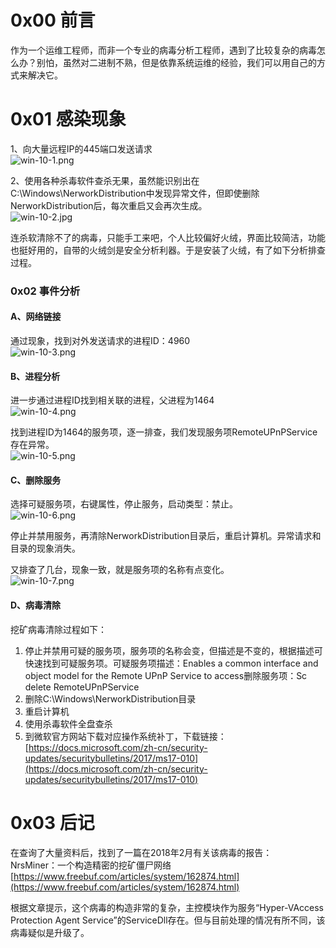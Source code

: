 
# 0x00 前言
作为一个运维工程师，而非一个专业的病毒分析工程师，遇到了比较复杂的病毒怎么办？别怕，虽然对二进制不熟，但是依靠系统运维的经验，我们可以用自己的方式来解决它。


# 0x01 感染现象
1、向大量远程IP的445端口发送请求<br />![win-10-1.png](_img\05-应急响应/1656919990267-89b96a6f-5347-4007-81d7-63a752b5e580.png)

2、使用各种杀毒软件查杀无果，虽然能识别出在C:\Windows\NerworkDistribution中发现异常文件，但即使删除NerworkDistribution后，每次重启又会再次生成。<br />![win-10-2.jpg](_img\05-应急响应/1656919996876-4b960548-d586-4da6-8da7-8b72ff703f8a.jpeg)

连杀软清除不了的病毒，只能手工来吧，个人比较偏好火绒，界面比较简洁，功能也挺好用的，自带的火绒剑是安全分析利器。于是安装了火绒，有了如下分析排查过程。


### 0x02 事件分析

#### A、网络链接
通过现象，找到对外发送请求的进程ID：4960<br />![win-10-3.png](_img\05-应急响应/1656920011966-1c2b851c-0ced-4a72-a897-3c9c5eb6fb8d.png)


#### B、进程分析
进一步通过进程ID找到相关联的进程，父进程为1464<br />![win-10-4.png](_img\05-应急响应/1656920019234-a399b187-0f43-4052-8044-021196b795d4.png)

找到进程ID为1464的服务项，逐一排查，我们发现服务项RemoteUPnPService存在异常。<br />![win-10-5.png](_img\05-应急响应/1656920026276-22cb2eed-7732-40e8-832b-2f150d9a82a3.png)


#### C、删除服务
选择可疑服务项，右键属性，停止服务，启动类型：禁止。<br />![win-10-6.png](_img\05-应急响应/1656920032754-0e13ac23-55e0-4a61-9e3e-ada2ee5c766d.png)

停止并禁用服务，再清除NerworkDistribution目录后，重启计算机。异常请求和目录的现象消失。

又排查了几台，现象一致，就是服务项的名称有点变化。<br />![win-10-7.png](_img\05-应急响应/1656920041227-2c5d36d2-fa4f-459d-89ab-e17409267891.png)


#### D、病毒清除
挖矿病毒清除过程如下：

1. 停止并禁用可疑的服务项，服务项的名称会变，但描述是不变的，根据描述可快速找到可疑服务项。可疑服务项描述：Enables a common interface and object model for the Remote UPnP Service to access删除服务项：Sc delete RemoteUPnPService
2. 删除C:\Windows\NerworkDistribution目录
3. 重启计算机
4. 使用杀毒软件全盘查杀
5. 到微软官方网站下载对应操作系统补丁，下载链接：[https://docs.microsoft.com/zh-cn/security-updates/securitybulletins/2017/ms17-010](https://docs.microsoft.com/zh-cn/security-updates/securitybulletins/2017/ms17-010)


# 0x03 后记
在查询了大量资料后，找到了一篇在2018年2月有关该病毒的报告：<br />NrsMiner：一个构造精密的挖矿僵尸网络<br />[https://www.freebuf.com/articles/system/162874.html](https://www.freebuf.com/articles/system/162874.html)

根据文章提示，这个病毒的构造非常的复杂，主控模块作为服务“Hyper-VAccess Protection Agent Service”的ServiceDll存在。但与目前处理的情况有所不同，该病毒疑似是升级了。
